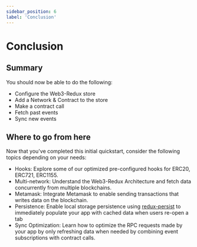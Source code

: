 ```yaml
---
sidebar_position: 6
label: 'Conclusion'
---
```


# Conclusion

## Summary

You should now be able to do the following:

-   Configure the Web3-Redux store
-   Add a Network & Contract to the store
-   Make a contract call
-   Fetch past events
-   Sync new events

## Where to go from here

Now that you've completed this initial quickstart, consider the following topics depending on your needs:

-   Hooks: Explore some of our optimized pre-configured hooks for ERC20, ERC721, ERC1155.
-   Multi-network: Understand the Web3-Redux Architecture and fetch data concurrently from multiple blockchains.
-   Metamask: Integrate Metamask to enable sending transactions that writes data on the blockchain.
-   Persistence: Enable local storage persistence using [redux-persist](https://github.com/rt2zz/redux-persist) to immediately populate your app with cached data when users re-open a tab
-   Sync Optimization: Learn how to optimize the RPC requests made by your app by only refreshing data when needed by combining event subscriptions with contract calls.
